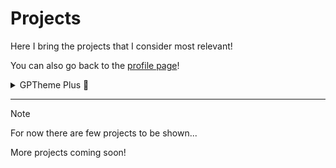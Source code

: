 <!-- begin --------------------------------------------------------->
# Projects

Here I bring the projects that I consider most relevant!

You can also go back to the [profile page][profile-link]!



<!-- GPTheme Plus section ------------------------------------------>
<details>
<summary>GPTheme Plus 🤖</summary>

GPTheme Plus is a theme extension developed for the VS Code IDE. You
can get all the details by visiting the repository on
[GitHub][gptheme-plus-github] or
[Marketplace][gptheme-plus-mrktplace]!

</details>



<!-- note section -------------------------------------------------->
---

> [!NOTE]
>
> For now there are few projects to be shown...
>
> More projects coming soon!



<!-- markdown shorts ----------------------------------------------->
[profile-link]: https://github.com/nasccped

[gptheme-plus-github]: https://github.com/nasccped/vsc-gptheme-plus-extension
[gptheme-plus-mrktplace]: https://marketplace.visualstudio.com/items?itemName=nascc.gptheme-plus